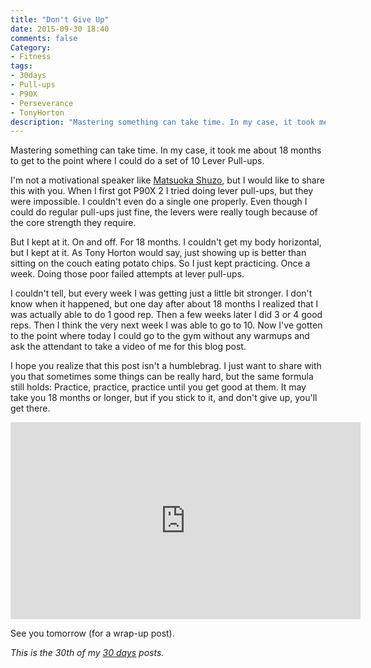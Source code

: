 ```yaml
---
title: "Don't Give Up"
date: 2015-09-30 18:40
comments: false
Category:
- Fitness
tags:
- 30days
- Pull-ups
- P90X
- Perseverance
- TonyHorton
description: "Mastering something can take time. In my case, it took me about 18 months to get to the point where I could do a set of 10 Lever Pull-ups."
---
```


Mastering something can take time. In my case, it took me about 18 months to get to the point where I could do a set of 10 Lever Pull-ups.  

<!-- more -->

I'm not a motivational speaker like [Matsuoka Shuzo][shuzo], but I would like to share this with you. When I first got P90X 2 I tried doing lever pull-ups, but they were impossible. I couldn't even do a single one properly. Even though I could do regular pull-ups just fine, the levers were really tough because of the core strength they require. 

But I kept at it. On and off. For 18 months. I couldn't get my body horizontal, but I kept at it. As Tony Horton would say, just showing up is better than sitting on the couch eating potato chips. So I just kept practicing. Once a week. Doing those poor failed attempts at lever pull-ups. 

I couldn't tell, but every week I was getting just a little bit stronger. I don't know when it happened, but one day after about 18 months I realized that I was actually able to do 1 good rep. Then a few weeks later I did 3 or 4 good reps. Then I think the very next week I was able to go to 10. Now I've gotten to the point where today I could go to the gym without any warmups and ask the attendant to take a video of me for this blog post. 

I hope you realize that this post isn't a humblebrag. I just want to share with you that sometimes some things can be really hard, but the same formula still holds: Practice, practice, practice until you get good at them. It may take you 18 months or longer, but if you stick to it, and don't give up, you'll get there. 

<iframe width="560" height="315" src="https://www.youtube.com/embed/Uhm9snsiDZ4" frameborder="0" allowfullscreen></iframe>

See you tomorrow (for a wrap-up post).

_This is the 30th of my [30 days][] posts._

[30 days]: /2015/08/31/30-days/
[shuzo]: https://www.youtube.com/watch?v=KxGRhd_iWuE&feature=youtu.be
